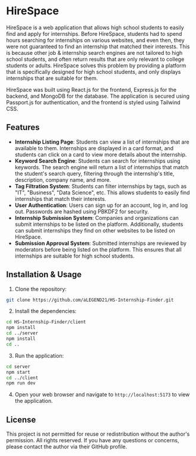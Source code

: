 # HireSpace

HireSpace is a web application that allows high school students to easily find and apply for internships. Before HireSpace, students had to spend hours searching for internships on various websites, and even then, they were not guaranteed to find an internship that matched their interests. This is because other job & internship search engines are not tailored to high school students, and often return results that are only relevant to college students or adults. HireSpace solves this problem by providing a platform that is specifically designed for high school students, and only displays internships that are suitable for them.

HireSpace was built using React.js for the frontend, Express.js for the backend, and MongoDB for the database. The application is secured using Passport.js for authentication, and the frontend is styled using Tailwind CSS.

## Features

- **Internship Listing Page**: Students can view a list of internships that are available to them. Internships are displayed in a card format, and students can click on a card to view more details about the internship.
- **Keyword Search Engine**: Students can search for internships using keywords. The search engine will return a list of internships that match the student's search query, filtering through the internship's title, description, company name, and more.
- **Tag Filtration System**: Students can filter internships by tags, such as "IT", "Business", "Data Science", etc. This allows students to easily find internships that match their interests.
- **User Authentication**: Users can sign up for an account, log in, and log out. Passwords are hashed using PBKDF2 for security.
- **Internship Submission System**: Companies and organizations can submit internships to be listed on the platform. Additionally, students can submit internships they find on other websites to be listed on HireSpace.
- **Submission Approval System**: Submitted internships are reviewed by moderators before being listed on the platform. This ensures that all internships are suitable for high school students.

## Installation & Usage

1. Clone the repository:

```bash
git clone https://github.com/aLEGEND21/HS-Internship-Finder.git
```

2. Install the dependencies:

```bash
cd HS-Internship-Finder/client
npm install
cd ../server
npm install
cd ..
```

3. Run the application:

```bash
cd server
npm start
cd ../client
npm run dev
```

4. Open your web browser and navigate to `http://localhost:5173` to view the application.

## License

This project is not permitted for reuse or redistribution without the author's permission. All rights reserved. If you have any questions or concerns, please contact the author via their GitHub profile.
